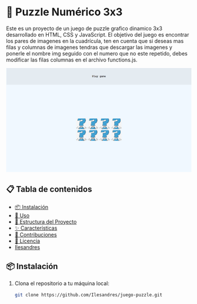 # 🧩 Puzzle Numérico 3x3

Este es un proyecto de un juego de puzzle grafico dinamico 3x3 desarrollado en HTML, CSS y JavaScript. El objetivo del juego es encontrar los pares de imagenes en la cuadrícula, ten en cuenta que si deseas mas filas y columnas de imagenes tendras que descargar las imagenes y ponerle el nombre img seguido con el numero que no este repetido, debes modificar las filas  columnas en el archivo functions.js.

![Puzzle Numérico 3x3](https://github.com/Ilesandres/img_Proyects/blob/main/puzle%20imagenes_matrices.png)

## 📋 Tabla de contenidos

- [📦 Instalación](#instalación)
- [🚀 Uso](#uso)
- [📁 Estructura del Proyecto](#estructura-del-proyecto)
- [✨ Características](#características)
- [🤝 Contribuciones](#contribuciones)
- [📝 Licencia](#licencia)
- 
  [Ilesandres](https://github.com/Ilesandres)

## 📦 Instalación

1. Clona el repositorio a tu máquina local:
   ```bash
   git clone https://github.com/Ilesandres/juego-puzzle.git
